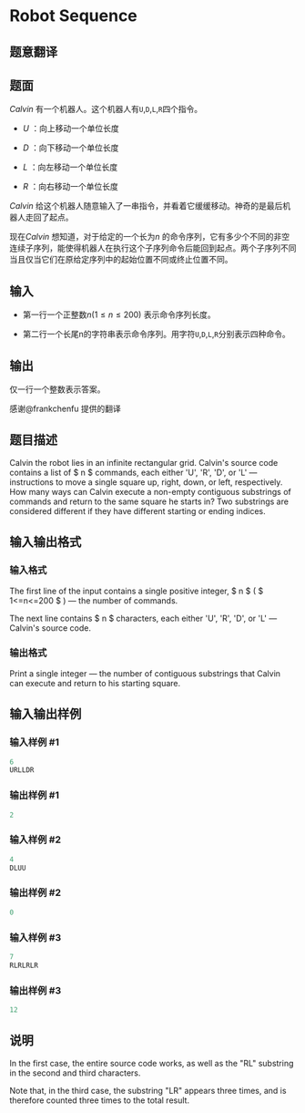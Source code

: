 # Robot Sequence

## 题意翻译

## 题面

$Calvin$ 有一个机器人。这个机器人有`U`,`D`,`L`,`R`四个指令。

* $U$ ：向上移动一个单位长度

* $D$ ：向下移动一个单位长度

* $L$ ：向左移动一个单位长度

* $R$ ：向右移动一个单位长度

$Calvin$ 给这个机器人随意输入了一串指令，并看着它缓缓移动。神奇的是最后机器人走回了起点。

现在$Calvin$ 想知道，对于给定的一个长为$n$ 的命令序列，它有多少个不同的非空连续子序列，能使得机器人在执行这个子序列命令后能回到起点。两个子序列不同当且仅当它们在原给定序列中的起始位置不同或终止位置不同。

## 输入

* 第一行一个正整数$n (1 \le n \le 200)$ 表示命令序列长度。

* 第二行一个长尾n的字符串表示命令序列。用字符`U`,`D`,`L`,`R`分别表示四种命令。

## 输出

仅一行一个整数表示答案。

感谢@frankchenfu 提供的翻译

## 题目描述

Calvin the robot lies in an infinite rectangular grid. Calvin's source code contains a list of $ n $ commands, each either 'U', 'R', 'D', or 'L' — instructions to move a single square up, right, down, or left, respectively. How many ways can Calvin execute a non-empty contiguous substrings of commands and return to the same square he starts in? Two substrings are considered different if they have different starting or ending indices.

## 输入输出格式

### 输入格式

The first line of the input contains a single positive integer, $ n $ ( $ 1<=n<=200 $ ) — the number of commands.

The next line contains $ n $ characters, each either 'U', 'R', 'D', or 'L' — Calvin's source code.

### 输出格式

Print a single integer — the number of contiguous substrings that Calvin can execute and return to his starting square.

## 输入输出样例

### 输入样例 #1

```cpp
6
URLLDR

```
### 输出样例 #1

```cpp
2

```
### 输入样例 #2

```cpp
4
DLUU

```
### 输出样例 #2

```cpp
0

```
### 输入样例 #3

```cpp
7
RLRLRLR

```
### 输出样例 #3

```cpp
12

```
## 说明

In the first case, the entire source code works, as well as the "RL" substring in the second and third characters.

Note that, in the third case, the substring "LR" appears three times, and is therefore counted three times to the total result.

